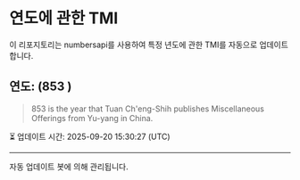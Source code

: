 
# 연도에 관한 TMI

이 리포지토리는 numbersapi를 사용하여 특정 년도에 관한 TMI를 자동으로 업데이트합니다.

## 연도: (853 )
> 853 is the year that Tuan Ch'eng-Shih publishes Miscellaneous Offerings from Yu-yang in China.

⏳ 업데이트 시간: 2025-09-20 15:30:27 (UTC)

---
자동 업데이트 봇에 의해 관리됩니다.
